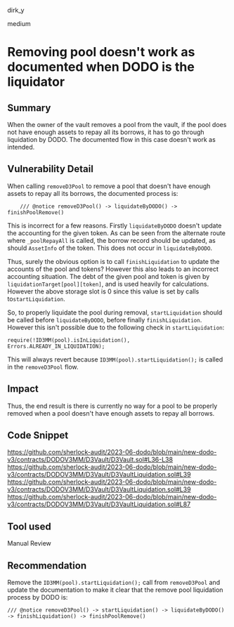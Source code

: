 dirk_y

medium

# Removing pool doesn't work as documented when DODO is the liquidator

## Summary
When the owner of the vault removes a pool from the vault, if the pool does not have enough assets to repay all its borrows, it has to go through liquidation by DODO. The documented flow in this case doesn't work as intended.

## Vulnerability Detail
When calling `removeD3Pool` to remove a pool that doesn't have enough assets to repay all its borrows, the documented process is:

```solidity
    /// @notice removeD3Pool() -> liquidateByDODO() -> finishPoolRemove()
```

This is incorrect for a few reasons. Firstly `liquidateByDODO` doesn't update the accounting for the given token. As can be seen from the alternate route where `_poolRepayAll` is called, the borrow record should be updated, as should `AssetInfo` of the token. This does not occur in `liquidateByDODO`.

Thus, surely the obvious option is to call `finishLiquidation` to update the accounts of the pool and tokens? However this also leads to an incorrect accounting situation. The debt of the given pool and token is given by `liquidationTarget[pool][token]`, and is used heavily for calculations. However the above storage slot is 0 since this value is set by calls to`startLiquidation`.

So, to properly liquidate the pool during removal, `startLiquidation` should be called before `liquidateByDODO`, before finally `finishLiquidation`. However this isn't possible due to the following check in `startLiquidation`:

```solidity
require(!ID3MM(pool).isInLiquidation(), Errors.ALREADY_IN_LIQUIDATION);
```

This will always revert because `ID3MM(pool).startLiquidation();` is called in the `removeD3Pool` flow.

## Impact
Thus, the end result is there is currently no way for a pool to be properly removed when a pool doesn't have enough assets to repay all borrows.

## Code Snippet
https://github.com/sherlock-audit/2023-06-dodo/blob/main/new-dodo-v3/contracts/DODOV3MM/D3Vault/D3Vault.sol#L36-L38
https://github.com/sherlock-audit/2023-06-dodo/blob/main/new-dodo-v3/contracts/DODOV3MM/D3Vault/D3VaultLiquidation.sol#L39
https://github.com/sherlock-audit/2023-06-dodo/blob/main/new-dodo-v3/contracts/DODOV3MM/D3Vault/D3VaultLiquidation.sol#L39
https://github.com/sherlock-audit/2023-06-dodo/blob/main/new-dodo-v3/contracts/DODOV3MM/D3Vault/D3VaultLiquidation.sol#L87

## Tool used
Manual Review

## Recommendation
Remove the `ID3MM(pool).startLiquidation();` call from `removeD3Pool` and update the documentation to make it clear that the remove pool liquidation process by DODO is:

```solidity
/// @notice removeD3Pool() -> startLiquidation() -> liquidateByDODO() -> finishLiquidation() -> finishPoolRemove()
```